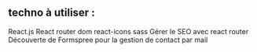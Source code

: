 ## techno à utiliser :
React.js
React router dom
react-icons
sass
Gérer le SEO avec react router 
Découverte de Formspree pour la gestion de contact par mail

